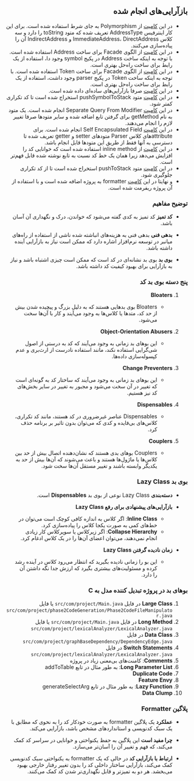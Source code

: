 <div dir="rtl">

## باز‌آرایی‌های انجام شده

- در این [کامیت](https://github.com/kamyardl/SE-Lab-Refactoring/commit/299b7e5e7c0be1d2dc82b1cc39ef4c4249886de5)
از Polymorphism به جای شرط استفاده شده است. برای این کار اینترفیس AddressType تعریف شده که متود toString را دارد و سه کلاس ImmediateAddress، DirectAddress و IndirectAddress آن را پیاده‌سازی می‌کنند.
- در این [کامیت](https://github.com/kamyardl/SE-Lab-Refactoring/commit/73c3432b44bf19cbde8c637cd051162d8a5574d4)
از الگوی Facade برای ساخت Address استفاده شده است. با توجه به اینکه ساخت Address در پکیج symbol وجود دا، استفاده از یک رابط برای ساخت راه‌حل بهتری است.
- در این [کامیت](https://github.com/kamyardl/SE-Lab-Refactoring/commit/f9ab89a0b0f94155ed25353ec96acede107a5787)
از الگوی Facade برای ساخت Token استفاده شده است. با توجه به اینکه ساخت Token در پکیج parser وجود داشت، استفاده از یک رابط برای ساخت راه‌حل بهتری است.
- در این [کامیت](https://github.com/kamyardl/SE-Lab-Refactoring/commit/a6c8f720089cbb84ee4fd93513373f41d553a296) صرفا بازآرایی‌های ساده‌ای داده شده است.
- در این [کامیت](https://github.com/kamyardl/SE-Lab-Refactoring/commit/d6fc5d963defdef2762d8f26615fbfd39025aa43) متود pushSymbolToStack استخراج شده است تا کد تکراری کمتر شود.
- در این [کامیت](https://github.com/kamyardl/SE-Lab-Refactoring/commit/7d6ee0b6f2c1ac882e2b2cc53a7ff3bcaecefe43) Separate Query From Modifier انجام شده است. یک متود به نام getMethod برای گرفتن تابع اضافه شده و سایر متودها صرفا تغییر لازم را انجام می‌دهند.
- در این [کامیت](https://github.com/kamyardl/SE-Lab-Refactoring/commit/4eb3b757e7cfe6eeb3d016a251488353305e955e) Self Encapsulated Field انجام شده است. برای attributeهای کلاس Parser متودهای setter و getter تعریف شده تا دسترسی به آنها فقط از طریق این متودها قابل انجام باشد.
- در این [کامیت](https://github.com/kamyardl/SE-Lab-Refactoring/commit/506639703ce98505b16bba8104bf2f71a67019c7) از inline method استفاده شده است که خوانایی کد را افزایش می‌دهد زیرا همان یک خط کد نسبت به تابع نوشته شده قابل فهم‌تر است.
- در این [کامیت](https://github.com/kamyardl/SE-Lab-Refactoring/commit/65070b70e92187cf4fde3591babdeb77fc38301c) متود pushToStack استخراج شده است تا از کد تکراری جلوگیری شود.
- و نهایتا در این [کامیت](https://github.com/kamyardl/SE-Lab-Refactoring/commit/c088360f68174a71ef971da16e689aa8d8ec944d) formatter به پروژه اضافه شده است و با استفاده از آن پروژه ریفرمت شده است.

### توضیح مفاهیم

- **کد تمیز**
  کد تمیز به کدی گفته می‌شود که خواندن، درک و نگهداری آن آسان باشد.

- **بدهی فنی**
  بدهی فنی به هزینه‌های انباشته شده ناشی از استفاده از راه‌های میانبر در توسعه نرم‌افزار اشاره دارد که ممکن است نیاز به بازآرایی آینده داشته باشد.

- **بوی بد**
  بوی بد نشانه‌ای در کد است که ممکن است چیزی اشتباه باشد و نیاز به بازآرایی برای بهبود کیفیت کد داشته باشد.

### پنج دسته بوی بد کد

1. **Bloaters**
   - Bloaters بوی بدهایی هستند که به دلیل بزرگ و پیچیده شدن بیش از حد کد، متدها یا کلاس‌ها به وجود می‌آیند و کار با آن‌ها سخت می‌شود.

2. **Object-Orientation Abusers**
   - این بوهای بد زمانی به وجود می‌آیند که کد به درستی از اصول شی‌گرایی استفاده نکند، مانند استفاده نادرست از ارث‌بری و عدم کپسوله‌سازی داده‌ها.

3. **Change Preventers**
   - این بوهای بد زمانی به وجود می‌آیند که ساختار کد به گونه‌ای است که تغییر در آن سخت می‌شود و مجبور به تغییر در سایر بخش‌های کد نیز هستیم.

4. **Dispensables**
   - Dispensables عناصر غیرضروری در کد هستند، مانند کد تکراری، کلاس‌های بی‌فایده و کدی که می‌توان بدون تاثیر بر برنامه حذف کرد.

5. **Couplers**
   - Couplers بوهای بدی هستند که نشان‌دهنده اتصال بیش از حد بین کلاس‌ها یا ماژول‌ها هستند و باعث می‌شوند که آن‌ها بیش از حد به یکدیگر وابسته باشند و تغییر مستقل آن‌ها سخت شود.

### بوی بد Lazy Class

- **دسته‌بندی**
  Lazy Class نوعی از بوی بد **Dispensables** است.

- **بازآرایی‌های پیشنهادی برای رفع Lazy Class**
  - **Inline Class**: اگر کلاس به اندازه کافی کوچک است می‌توان در خط‌های کمی به صورت یکجا کلاس را پیاده‌سازی کرد.
  - **Collapse Hierarchy**: اگر زیرکلاس یا سوپرکلاس کار زیادی انجام نمی‌دهند، می‌توان اعضای آن‌ها را در یک کلاس ادغام کرد.

- **زمان نادیده گرفتن Lazy Class**
  - این بو را زمانی نادیده بگیرید که انتظار می‌رود کلاس در آینده رشد کرده و مسئولیت‌های بیشتری بگیرد که ارزش جدا نگه داشتن آن را دارد.

### بوهای بد در پروژه تبدیل کننده مدل به C

1. **Large Class** در فایل `src/com/project/Main.java` یا فایل `src/com/project/phase2CodeGeneration/Phase2CodeFileManipulator.java`
2. **Long Method** در فایل `src/com/project/Main.java` یا فایل `src/com/project/lexicalAnalyzer/LexicalAnalyzer.java` 
3. **Data Class** در فایل `src/com/project/graphBaseDependency/DependencyEdge.java`
4. **Switch Statements** در فایل `src/com/project/lexicalAnalyzer/LexicalAnalyzer.java`
5. **Comments**: کامنت‌های بی‌معنی زیاد در پروژه
6. **Long Parameter List**: به طور مثال در تابع addToTable
7. **Duplicate Code**
8. **Feature Envy**
9. **Lazy Function**: به طور مثال در تابع generateSelectArg
10. **Data Clump**
### پلاگین Formatter

- **عملکرد**
  یک پلاگین formatter به صورت خودکار کد را به نحوی که مطابق با یک سبک کدنویسی و استانداردهای مشخص باشد، بازآرایی می‌کند.

- **چرا مفید است**
  این پلاگین به حفظ یکنواختی و خوانایی در سراسر کد کمک می‌کند، که فهم و تغییر آن را آسان‌تر می‌سازد.

- **ارتباط با بازآرایی کد**
  در حالی که یک formatter به یکنواختی سبک کدنویسی کمک می‌کند، بازآرایی ساختار داخلی کد را بدون تغییر رفتار خارجی بهبود می‌بخشد. هر دو به تمیزتر و قابل نگهداری‌تر شدن کد کمک می‌کنند.

</div>
